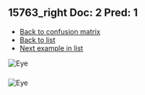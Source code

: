 ## 15763_right Doc: 2 Pred: 1
- [Back to confusion matrix](https://github.com/juliandewit/kaggle_retinopathy/blob/master/matrix.md)
- [Back to list](https://github.com/juliandewit/kaggle_retinopathy/blob/master/lists/21/list.md)
- [Next example in list](https://github.com/juliandewit/kaggle_retinopathy/blob/master/lists/21/15/15855_left.md)

![Eye](https://retinopaty.blob.core.windows.net/size1024/15763_right_2.jpeg)

### 

![Eye]()
